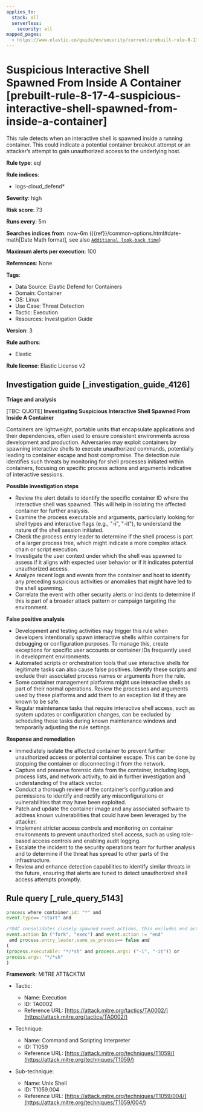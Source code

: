 ```yaml
---
applies_to:
  stack: all
  serverless:
    security: all
mapped_pages:
  - https://www.elastic.co/guide/en/security/current/prebuilt-rule-8-17-4-suspicious-interactive-shell-spawned-from-inside-a-container.html
---
```


# Suspicious Interactive Shell Spawned From Inside A Container [prebuilt-rule-8-17-4-suspicious-interactive-shell-spawned-from-inside-a-container]

This rule detects when an interactive shell is spawned inside a running container. This could indicate a potential container breakout attempt or an attacker’s attempt to gain unauthorized access to the underlying host.

**Rule type**: eql

**Rule indices**:

* logs-cloud_defend*

**Severity**: high

**Risk score**: 73

**Runs every**: 5m

**Searches indices from**: now-6m ({{ref}}/common-options.html#date-math[Date Math format], see also [`Additional look-back time`](docs-content://solutions/security/detect-and-alert/create-detection-rule.md#rule-schedule))

**Maximum alerts per execution**: 100

**References**: None

**Tags**:

* Data Source: Elastic Defend for Containers
* Domain: Container
* OS: Linux
* Use Case: Threat Detection
* Tactic: Execution
* Resources: Investigation Guide

**Version**: 3

**Rule authors**:

* Elastic

**Rule license**: Elastic License v2

## Investigation guide [_investigation_guide_4126]

**Triage and analysis**

[TBC: QUOTE]
**Investigating Suspicious Interactive Shell Spawned From Inside A Container**

Containers are lightweight, portable units that encapsulate applications and their dependencies, often used to ensure consistent environments across development and production. Adversaries may exploit containers by spawning interactive shells to execute unauthorized commands, potentially leading to container escape and host compromise. The detection rule identifies such threats by monitoring for shell processes initiated within containers, focusing on specific process actions and arguments indicative of interactive sessions.

**Possible investigation steps**

* Review the alert details to identify the specific container ID where the interactive shell was spawned. This will help in isolating the affected container for further analysis.
* Examine the process executable and arguments, particularly looking for shell types and interactive flags (e.g., "-i", "-it"), to understand the nature of the shell session initiated.
* Check the process entry leader to determine if the shell process is part of a larger process tree, which might indicate a more complex attack chain or script execution.
* Investigate the user context under which the shell was spawned to assess if it aligns with expected user behavior or if it indicates potential unauthorized access.
* Analyze recent logs and events from the container and host to identify any preceding suspicious activities or anomalies that might have led to the shell spawning.
* Correlate the event with other security alerts or incidents to determine if this is part of a broader attack pattern or campaign targeting the environment.

**False positive analysis**

* Development and testing activities may trigger this rule when developers intentionally spawn interactive shells within containers for debugging or configuration purposes. To manage this, create exceptions for specific user accounts or container IDs frequently used in development environments.
* Automated scripts or orchestration tools that use interactive shells for legitimate tasks can also cause false positives. Identify these scripts and exclude their associated process names or arguments from the rule.
* Some container management platforms might use interactive shells as part of their normal operations. Review the processes and arguments used by these platforms and add them to an exception list if they are known to be safe.
* Regular maintenance tasks that require interactive shell access, such as system updates or configuration changes, can be excluded by scheduling these tasks during known maintenance windows and temporarily adjusting the rule settings.

**Response and remediation**

* Immediately isolate the affected container to prevent further unauthorized access or potential container escape. This can be done by stopping the container or disconnecting it from the network.
* Capture and preserve forensic data from the container, including logs, process lists, and network activity, to aid in further investigation and understanding of the attack vector.
* Conduct a thorough review of the container’s configuration and permissions to identify and rectify any misconfigurations or vulnerabilities that may have been exploited.
* Patch and update the container image and any associated software to address known vulnerabilities that could have been leveraged by the attacker.
* Implement stricter access controls and monitoring on container environments to prevent unauthorized shell access, such as using role-based access controls and enabling audit logging.
* Escalate the incident to the security operations team for further analysis and to determine if the threat has spread to other parts of the infrastructure.
* Review and enhance detection capabilities to identify similar threats in the future, ensuring that alerts are tuned to detect unauthorized shell access attempts promptly.


## Rule query [_rule_query_5143]

```js
process where container.id: "*" and
event.type== "start" and

/*D4C consolidates closely spawned event.actions, this excludes end actions to only capture ongoing processes*/
event.action in ("fork", "exec") and event.action != "end"
 and process.entry_leader.same_as_process== false and
(
(process.executable: "*/*sh" and process.args: ("-i", "-it")) or
process.args: "*/*sh"
)
```

**Framework**: MITRE ATT&CKTM

* Tactic:

    * Name: Execution
    * ID: TA0002
    * Reference URL: [https://attack.mitre.org/tactics/TA0002/](https://attack.mitre.org/tactics/TA0002/)

* Technique:

    * Name: Command and Scripting Interpreter
    * ID: T1059
    * Reference URL: [https://attack.mitre.org/techniques/T1059/](https://attack.mitre.org/techniques/T1059/)

* Sub-technique:

    * Name: Unix Shell
    * ID: T1059.004
    * Reference URL: [https://attack.mitre.org/techniques/T1059/004/](https://attack.mitre.org/techniques/T1059/004/)



